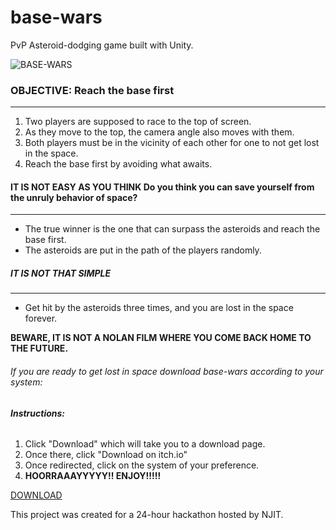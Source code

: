 # base-wars
PvP Asteroid-dodging game built with Unity.

![BASE-WARS](https://github.com/siudn/base-wars/assets/70178791/3dba69a9-a50a-43d4-8551-3265107cf2d4)

### **OBJECTIVE: Reach the base first**
---------------------------------------
1. Two players are supposed to race to the top of screen.
2. As they move to the top, the camera angle also moves with them.
3. Both players must be in the vicinity of each other for one to not get lost in the space.
4. Reach the base first by avoiding what awaits.

#### **IT IS NOT EASY AS YOU THINK** Do you think you can save yourself from the unruly behavior of space?
-----------------
* The true winner is the one that can surpass the asteroids and reach the base first.
* The asteroids are put in the path of the players randomly.

##### **IT IS NOT THAT SIMPLE**
----------------------------------------
* Get hit by the asteroids three times, and you are lost in the space forever.

**BEWARE, IT IS NOT A NOLAN FILM WHERE YOU COME BACK HOME TO THE FUTURE.**

###### If you are ready to get lost in space download base-wars according to your system:

###### **Instructions:**
1. Click "Download" which will take you to a download page.
2. Once there, click "Download on itch.io"
3. Once redirected, click on the system of your preference.
5. **HOORRAAAYYYYY!! ENJOY!!!!!**

[DOWNLOAD](https://wildwolf03.itch.io/base-wars)

This project was created for a 24-hour hackathon hosted by NJIT.
